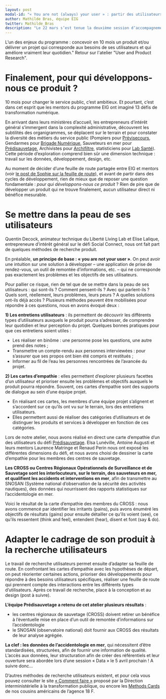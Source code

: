 ```yaml
---
layout: post
modal-id: "« You are not (always) your user » : partir des utilisateurs pour construire un produit. Retour sur les ateliers du 22 mars (2/3)"
author: Mathilde Bras, équipe EIG
twitter: Mathilde_Bras
description: "Le 22 mars s’est tenue la deuxième session d’accompagnement des entrepreneurs d’intérêt général. En présence des mentors des défis, nous avons travaillé sur 3 ateliers, orientés « utilisateurs » : recherche produit et utilisateurs, design et conception du produit avec ses utilisateurs, ouverture du code source."
---
```


L’un des enjeux du programme : concevoir en 10 mois un produit et/ou délivrer un projet qui corresponde aux besoins de ses utilisateurs et qui améliore vraiment leur quotidien." Retour sur l'atelier "User and Product Research".

# Finalement, pour qui développons-nous ce produit ?

10 mois pour changer le service public, c’est ambitieux. Et pourtant, c’est dans cet esprit que les mentors du programme EIG ont imaginé 13 défis de transformation numérique. 

En arrivant dans leurs ministères d’accueil, les entrepreneurs d’intérêt général s’immergent dans la complexité administrative, découvrent les subtilités des organigrammes, se déplacent sur le terrain et pour constater la diversité des métiers du service public (Pompiers pour [Prévisecours](https://entrepreneur-interet-general.etalab.gouv.fr/defi/2017/09/26/previsecours/), Gendarmes pour [Brigade Numérique](https://entrepreneur-interet-general.etalab.gouv.fr/defi/2017/09/26/brigadenumerique/), Sauveteurs en mer pour [Prédisauvetage](https://entrepreneur-interet-general.etalab.gouv.fr/defi/2017/09/26/donneesauvetagemaritime/), Archivistes pour [Archifiltre](https://entrepreneur-interet-general.etalab.gouv.fr/defi/2017/09/26/archemse/), statisticiens pour [Lab Santé](https://entrepreneur-interet-general.etalab.gouv.fr/defi/2017/09/26/labsante/)). Cette période d’exploration comprend bien sûr une dimension technique : travail sur les données, développement, design, etc.

Au moment de décider d’une feuille de route partagée entre EIG et mentors (voir [le post de Sophie sur la feuille de route](https://entrepreneur-interet-general.etalab.gouv.fr/posts/2018/04/04/construire-une-feuille-de-route-partagee/)), et avant de partir dans des cycles de développement, rien de mieux que de reposer une question fondamentale : *pour qui développons-nous ce produit* ? Rien de pire que de développer un produit qui ne trouve finalement, aucun utilisateur direct ni bénéfice mesurable.

# Se mettre dans la peau de ses utilisateurs

Quentin Decock, animateur technique du Liberté Living Lab et Elise Lalique, entrepreneure d’intérêt général sur le défi Social Connect, nous ont fait part de quelques méthodes de recherche produit.

En préalable, **un principe de base : « you are not your user »**. On peut avoir une intuition sur une solution à développer – une application de prise de rendez-vous, un outil de remontée d’informations, etc. – qui ne corresponde pas exactement les problèmes et les objectifs de ses utilisateurs.

Pour pallier ce risque, rien de tel que de se mettre dans la peau de ses utilisateurs : qui sont-ils ? Comment pensent-ils ? Avec qui parlent-ils ? Quels sont, réellement, leurs problèmes, leurs peurs ? A quelles solutions ont-ils déjà accès ? 
Plusieurs méthodes peuvent être mobilisées pour répondre à ces questions, nous en avons évoqué deux :

**1) Les entretiens utilisateurs** : ils permettent de découvrir les différents types d’utilisateurs auxquels le produit pourra s’adresser, de comprendre leur quotidien et leur perception du projet. Quelques bonnes pratiques pour que ces entretiens soient utiles :

- Les réaliser en binôme : une personne pose les questions, une autre prend des notes ; 
- Transmettre un compte-rendu aux personnes interviewées : pour s’assurer que ses propos ont bien été compris et restitués ; 
- Informer au fil de l’eau les personnes rencontrées de l’avancée du projet.

<!-- FIXME: mettre social connect -->

**2) Les cartes d’empathie** : elles permettent d’explorer plusieurs facettes d’un utilisateur et prioriser ensuite les problèmes et objectifs auxquels le produit pourra répondre. Souvent, ces cartes d’empathie sont des supports de dialogue au sein d’une équipe projet. 

- En réalisant ces cartes, les membres d’une équipe projet s’alignent et s’accordent sur ce qu’ils ont vu sur le terrain, lors des entretiens utilisateurs. 
- Elles permettent aussi de réaliser des catégories d’utilisateurs et de distinguer les produits et services à développer en fonction de ces catégories. 

<!-- FIXME: mettre exemple carte d'empathie type -->

Lors de notre atelier, nous avons réalisé en direct une carte d’empathie d’un des utilisateurs du défi [Prédisauvetage](https://entrepreneur-interet-general.etalab.gouv.fr/defi/2017/09/26/donneesauvetagemaritime/). Elsa Lunéville, Antoine Augusti et leurs mentors Laurence Matringe et Renaud Perin nous ont exposé les différentes dimensions du défi, et nous avons choisi de dessiner la carte d’empathie pour les membres des centres de sauvetage. 

**Les CROSS ou Centres Régionaux Opérationnels de Surveillance et de Sauvetage sont les interlocuteurs, sur le terrain, des sauveteurs en mer, et qualifient les accidents et interventions en mer**, afin de transmettre au SNOSAN (Système national d’observation de la sécurité des activités nautiques), des données qui nourrissent des rapports statistiques sur l’accidentologie en mer.

Voici le résultat de la carte d’empathie des membres du CROSS : nous avons commencé par identifier les irritants (pains), puis avons énuméré les objectifs de résultats (gains) pour ensuite détailler ce qu’ils voient (see), ce qu’ils ressentent (think and feel), entendent (hear), disent et font (say & do).

<!-- FIXME: photo carte prédisauvetage -->

# Adapter le cadrage de son produit à la recherche utilisateurs

Le travail de recherche utilisateurs permet ensuite d’adapter sa feuille de route. En confrontant les cartes d’empathie avec les hypothèses de départ, on peut réorienter certaines actions, prioriser des développements pour répondre à des besoins utilisateurs spécifiques, réaliser une feuille de route qui prennent compte des interactions entre les différents types d’utilisateurs. Après ce travail de recherche, place à la conception et au design (post à suivre).

**L’équipe Prédisauvetage a retenu de cet atelier plusieurs résultats** : 
- les centres régionaux de sauvetage (CROSS) doivent retirer un bénéfice à l’éventuelle mise en place d’un outil de remontée d’informations sur l’accidentologie
- le SNOSAN (observatoire national) doit fournir aux CROSS des résultats de leur analyse agrégée. 

**La clef : les données de l’accidentologie en mer**, qui nécessitent d’être standardisées, structurées, afin de fournir une information de qualité. L’accès aux données, leur structuration afin de créer des référentiels et leur ouverture sera abordée lors d’une session « Data » le 5 avril prochain ! A suivre donc…

D’autres méthodes de recherche utilisateurs existent, et pour cela vous pouvez consulter le site [« Comment faire »](http://comment-faire.modernisation.gouv.fr/) proposé par la Direction interministérielle à la transformation publique, ou encore les [Methods Cards](https://methods.18f.gov/) de nos cousins américains de l’agence 18 F.
